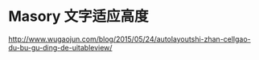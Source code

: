# Masory 文字适应高度
<http://www.wugaojun.com/blog/2015/05/24/autolayoutshi-zhan-cellgao-du-bu-gu-ding-de-uitableview/>

